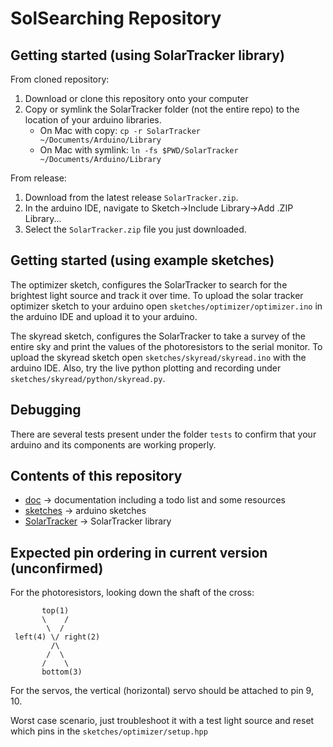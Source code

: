 SolSearching Repository
===

Getting started (using SolarTracker library)
---
From cloned repository:

1. Download or clone this repository onto your computer
2. Copy or symlink the SolarTracker folder (not the entire repo) to the location of your arduino libraries.
    - On Mac with copy: `cp -r SolarTracker ~/Documents/Arduino/Library`
    - On Mac with symlink: `ln -fs $PWD/SolarTracker ~/Documents/Arduino/Library`

From release:

1. Download from the latest release `SolarTracker.zip`.
2. In the arduino IDE, navigate to Sketch->Include Library->Add .ZIP Library...
3. Select the `SolarTracker.zip` file you just downloaded.

Getting started (using example sketches)
---

The optimizer sketch, configures the SolarTracker to search for the brightest light source and track it over time.
To upload the solar tracker optimizer sketch to your arduino open `sketches/optimizer/optimizer.ino` in the arduino IDE and upload it to your arduino.

The skyread sketch, configures the SolarTracker to take a survey of the entire sky and print the values of the photoresistors to the serial monitor.
To upload the skyread sketch open `sketches/skyread/skyread.ino` with the arduino IDE.
Also, try the live python plotting and recording under `sketches/skyread/python/skyread.py`.


Debugging
---
There are several tests present under the folder `tests` to confirm that your arduino and its components are working properly.

Contents of this repository
---
- [doc](doc/) -> documentation including a todo list and some resources
- [sketches](sketches/) -> arduino sketches
- [SolarTracker](SolarTracker/) -> SolarTracker library


Expected pin ordering in current version (**unconfirmed**)
---

For the photoresistors, looking down the shaft of the cross:

```
       top(1)  
       \    /  
        \  /  
 left(4) \/ right(2)  
         /\  
        /  \  
       /    \  
       bottom(3)  
```

For the servos, the vertical (horizontal) servo should be attached to pin 9, 10.

Worst case scenario, just troubleshoot it with a test light source and reset which pins in the `sketches/optimizer/setup.hpp`

